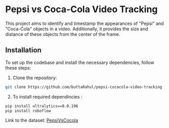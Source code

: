 # Pepsi vs Coca-Cola Video Tracking

This project aims to identify and timestamp the appearances of "Pepsi" and "Coca-Cola" objects in a video. Additionally, it provides the size and distance of these objects from the center of the frame.

## Installation

To set up the codebase and install the necessary dependencies, follow these steps:

1. Clone the repository:

```bash
git clone https://github.com/buttaRahul/pepsi-cocacola-video-tracking

```
2. To install required dependincies :
```bash
pip install ultralytics==8.0.196
pip install roboflow
```
Link to the dataset: [PepsiVsCocola](https://universe.roboflow.com/boycott-brands/cola-vs-pepsi/dataset/1)


